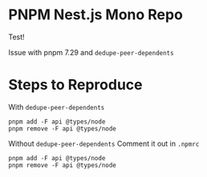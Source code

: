 # PNPM Nest.js Mono Repo

Test!

Issue with pnpm 7.29 and `dedupe-peer-dependents`

# Steps to Reproduce

With `dedupe-peer-dependents`

```
pnpm add -F api @types/node
pnpm remove -F api @types/node
```

Without `dedupe-peer-dependents`
Comment it out in `.npmrc`

```
pnpm add -F api @types/node
pnpm remove -F api @types/node
```
